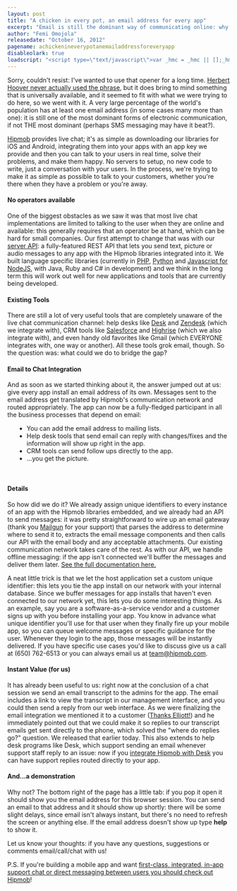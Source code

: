 ```yaml
---
layout: post
title: "A chicken in every pot, an email address for every app"
excerpt: "Email is still the dominant way of communicating online: why shouldn't your app get in on the action? We discuss Hipmob's new email integration that gives every install of your app an email address of its very own, and what you can do with that email address."
author: "Femi Omojola"
releasedate: "October 16, 2012"
pagename: achickenineverypotanemailaddressforeveryapp
disableolark: true
loadscript: "<script type=\"text/javascript\">var _hmc = _hmc || [];_hmc.push(['app', '024d55ddd11340ca89cc5bd13705fe0d']);_hmc.push(['settings', { }]);_hmc.push(['input', { 'placeholder': false, 'height': '20px', 'width': '95%' }]);_hmc.push(['title','Hipmob Email Demonstration']);(function() { var hm = document.createElement('script'); hm.type = 'text/javascript'; hm.async = true; hm.src = ('https:' == document.location.protocol ? 'https://' : 'http://') + 'hipmob.s3.amazonaws.com/hipmobchat.min.js'; var b = document.getElementsByTagName('body')[0]; b.appendChild(hm); })();</script>"
---
```

Sorry, couldn't resist: I've wanted to use that opener for a long time. <a href="http://hoover.archives.gov/info/faq.html#chicken" target="_blank">Herbert Hoover never actually used the phrase</a>, but it does bring to mind something that is universally available, and it seemed to fit with what we were trying to do here, so we went with it. A very large percentage of the world's population has at least one email address (in some cases many more than one): it is still one of the most dominant forms of electronic communication, if not THE most dominant (perhaps SMS messaging may have it beat?).

[Hipmob](https://www.hipmob.com "Hipmob") provides live chat; it's as simple as downloading our libraries for iOS and Android, integrating them into your apps with an app key we provide and then you can talk to your users in real time, solve their problems, and make them happy. No servers to setup, no new code to write, just a conversation with your users. In the process, we're trying to make it as simple as possible to talk to your customers, whether you're there when they have a problem or you're away. 

#### No operators available
One of the biggest obstacles as we saw it was that most live chat implementations are limited to talking to the user when they are online and available: this generally requires that an operator be at hand, which can be hard for small companies. Our first attempt to change that was with our <a href="http://www.hipmob.com/documentation/api.html">server API</a>: a fully-featured REST API that lets you send text, picture or audio messages to any app with the Hipmob libraries integrated into it. We built language specific libraries (currently in <a href="https://github.com/Hipmob/hipmob-php">PHP</a>, <a href="https://github.com/Hipmob/hipmob-python">Python</a> and <a href="https://github.com/Hipmob/hipmob-node">Javascript for NodeJS</a>, with Java, Ruby and C# in development) and we think in the long term this will work out well for new applications and tools that are currently being developed.

#### Existing Tools
There are still a lot of very useful tools that are completely unaware of the live chat communication channel: help desks like [Desk](https://www.hipmob.com/documentation/integrations/desk.com) and [Zendesk](https://www.hipmob.com/documentation/integrations/zendesk) (which we integrate with), CRM tools like [Salesforce](https://www.hipmob.com/documentation/integrations/salesforce) and [Highrise](https://www.hipmob.com/documentation/integrations/highrise) (which we also integrate with), and even handy old favorites like Gmail (which EVERYONE integrates with, one way or another). All these tools grok email, though. So the question was: what could we do to bridge the gap?

#### Email to Chat Integration
And as soon as we started thinking about it, the answer jumped out at us: give every app install an email address of its own. Messages sent to the email address get translated by Hipmob's communication network and routed appropriately. The app can now be a fully-fledged participant in all the business processes that depend on email:
<div style="padding-left: 20px">
<ul>
<li>You can add the email address to mailing lists.</li>
<li>Help desk tools that send email can reply with changes/fixes and the information will show up right in the app.</li>
<li>CRM tools can send follow ups directly to the app.</li>
<li>...you get the picture.</li>
</ul>
</div><br />

#### Details
So how did we do it? We already assign unique identifiers to every instance of an app with the Hipmob libraries embedded, and we already had an API to send messages: it was pretty straightforward to wire up an email gateway (thank you <a target="_blank" href="http://documentation.mailgun.net/user_manual.html#um-routes">Mailgun</a> for your support) that parses the address to determine where to send it to, extracts the email message components and then calls our API with the email body and any acceptable attachments. Our existing communication network takes care of the rest. As with our API, we handle offline messaging: if the app isn't connected we'll buffer the messages and deliver them later. <a href="http://www.hipmob.com/documentation/email-integration" target="_blank">See the full documentation here.</a>

A neat little trick is that we let the host application set a custom unique identifier: this lets you tie the app install on our network with your internal database. Since we buffer messages for app installs that haven't even connected to our network yet, this lets you do some interesting things. As an example, say you are a software-as-a-service vendor and a customer signs up with you before installing your app. You know in advance what unique identifier you'll use for that user when they finally fire up your mobile app, so you can queue welcome messages or specific guidance for the user. Whenever they login to the app, those messages will be instantly delivered. If you have specific use cases you'd like to discuss give us a call at (650) 762-6513 or you can always email us at <a href="mailto:team@hipmob.com">team@hipmob.com</a>.

#### Instant Value (for us)
It has already been useful to us: right now at the conclusion of a chat session we send an email transcript to the admins for the app. The email includes a link to view the transcript in our management interface, and you could then send a reply from our web interface. As we were finalizing the email integration we mentioned it to a customer (<a href="http://www.hachisoft.com">Thanks Elliott!</a>) and he immediately pointed out that we could make it so replies to our transcript emails get sent directly to the phone, which solved the "where do replies go?" question. We released that earlier today. This also extends to help desk programs like Desk, which support sending an email whenever support staff reply to an issue: now if you <a href="https://www.hipmob.com/documentation/integrations/desk.com">integrate Hipmob with Desk</a> you can have support replies routed directly to your app.

#### And...a demonstration
Why not? The bottom right of the page has a little tab: if you pop it open it should show you the email address for this browser session. You can send an email to that address and it should show up shortly: there will be some slight delays, since email isn't always instant, but there's no need to refresh the screen or anything else. If the email address doesn't show up type <span style="font-weight: bold">help</span> to show it.

Let us know your thoughts: if you have any questions, suggestions or comments email/call/chat with us!

P.S. If you're building a mobile app and want [first-class, integrated, in-app support chat or direct messaging between users you should check out Hipmob](https://www.hipmob.com/)!

 